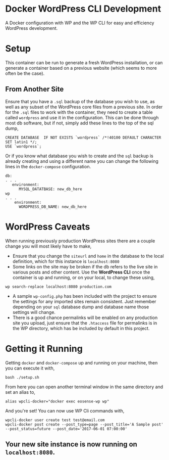 # Docker WordPress CLI Development
A Docker configuration with WP and the WP CLI for easy and efficiency WordPress development.

# Setup
This container can be run to generate a fresh WordPress installation, or can generate a container based on a previous website (which seems to more often be the case).

## From Another Site
Ensure that you have a `.sql` backup of the database you wish to use, as well as any subset of the WordPress core files from a previous site. In order for the `.sql` files to work with the container, they need to create a table called `wordpress` and use it in the configuration. This can be done through most db software, but if not, simply add these lines to the top of the sql dump,

```
CREATE DATABASE  IF NOT EXISTS `wordpress` /*!40100 DEFAULT CHARACTER SET latin1 */;
USE `wordpress`;
```

Or if you know what database you wish to create and the `sql` backup is already creating and using a different name you can change the following lines in the `docker-compose` configuration.

```
db:
. . .
   environment:
      MYSQL_DATATBASE: new_db_here
wp
. . .
    environment:
      WORDPRESS_DB_NAME: new_db_here
```
# WordPress Caveats
When running previously production WordPress sites there are a couple change you will most likely have to make,
* Ensure that you change the `siteurl` and `home` in the database to the local definition, which for this instance is `localhost:8080`
* Some links on the site may be broken if the db refers to the live site in various posts and other content. Use the **WordPress CLI** once the container is up and running, or on your local, to change these using,

```
wp search-replace localhost:8080 production.com
```

* A sample `wp-config.php` has been included with the project to ensure the settings for any imported sites remain consistent. Just remember depending on your `sql` database dump and database name those settings will change.
* There is a good chance permalinks will be enabled on any production site you upload, just ensure that the `.htaccess` file for permalinks is in the WP directory, which has be included by default in this project.

# Getting it Running
Getting `docker` and `docker-compose` up and running on your machine, then you can execute it with,

```
bash ./setup.sh
```

From here you can open another terminal window in the same directory and set an alias to,

```
alias wpcli-docker="docker exec eosense-wp wp"
```

And you're set! You can now use WP Cli commands with,

```
wpcli-docker user create test test@email.com
wpcli-docker post create --post_type=page --post_title='A Sample post' --post_status=future --post_date='2017-06-01 07:00:00'
```

## Your new site instance is now running on `localhost:8080`.